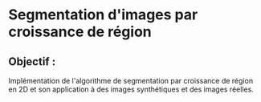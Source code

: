# Segmentation d'images par croissance de région

## Objectif : 

Implémentation de l'algorithme de segmentation par croissance de région en 2D et son application à des images synthétiques et des images réelles.
